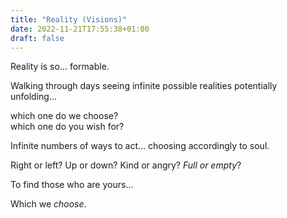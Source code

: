 ```yaml
---
title: "Reality (Visions)"
date: 2022-11-21T17:55:38+01:00
draft: false
---
```


Reality is so… formable. 

Walking through days seeing infinite possible realities potentially unfolding…

which one do we choose?  
which one do you wish for?

Infinite numbers of ways to act… choosing accordingly to soul. 

Right or left? Up or down? Kind or angry? _Full or empty_?

To find those who are yours… 

Which we _choose_. 